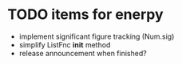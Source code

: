 # TODO items for enerpy

- implement significant figure tracking (Num.sig)
- simplify ListFnc __init__ method
- release announcement when finished?

